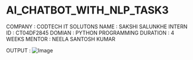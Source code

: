 # AI_CHATBOT_WITH_NLP_TASK3
COMPANY : CODTECH IT SOLUTONS
NAME : SAKSHI SALUNKHE
INTERN ID : CT04DF2845
DOMIAN : PYTHON PROGRAMMING
DURATION : 4 WEEKS
MENTOR : NEELA SANTOSH KUMAR

OUTPUT : ![Image](https://github.com/user-attachments/assets/90a6bf73-e4d7-4bad-82ae-046384a0ac25)
